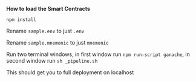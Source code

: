**How to load the Smart Contracts**

`npm install`

Rename `sample.env` to just `.env`

Rename `sample.mnemonic` to just `mnemonic`

Run two terminal windows, in first window run `npm run-script ganache`, in second window run `sh _pipeline.sh`

This should get you to full deployment on localhost
